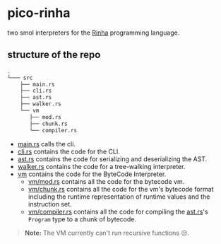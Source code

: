 # pico-rinha

two smol interpreters for the [Rinha]() programming language.

## structure of the repo

``` sh
.
└─── src
    ├── main.rs
    ├── cli.rs
    ├── ast.rs
    ├── walker.rs
    └── vm
       ├── mod.rs
       ├── chunk.rs
       └── compiler.rs
```

- [main.rs](src/main.rs) calls the cli.
- [cli.rs](src/cli.rs) contains the code for the CLI.
- [ast.rs](src/walker.rs) contains the code for serializing and deserializing the AST.
- [walker.rs](src/walker.rs) contains the code for a tree-walking interpreter.
- [vm](src/vm/) contains the code for the ByteCode Interpreter.
   - [vm/mod.rs](src/vm/mod.rs) contains all the code for the bytecode vm.
   - [vm/chunk.rs](src/vm/chunk.rs) contains all the code for the vm's bytecode format including the runtime representation of runtime values and the instruction set.
   - [vm/compiler.rs](src/vm/chunk.rs) contains all the code for compiling the [ast.rs](src/ast.rs)'s `Program` type to a chunk of bytecode.

> **Note:** The VM currently can't run recursive functions 😔.